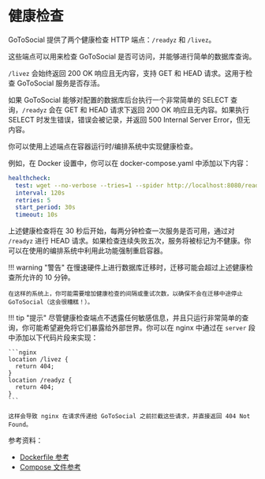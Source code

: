 # 健康检查

GoToSocial 提供了两个健康检查 HTTP 端点：`/readyz` 和 `/livez`。

这些端点可以用来检查 GoToSocial 是否可访问，并能够进行简单的数据库查询。

`/livez` 会始终返回 200 OK 响应且无内容，支持 GET 和 HEAD 请求。这用于检查 GoToSocial 服务是否存活。

如果 GoToSocial 能够对配置的数据库后台执行一个非常简单的 SELECT 查询，`/readyz` 会在 GET 和 HEAD 请求下返回 200 OK 响应且无内容。如果执行 SELECT 时发生错误，错误会被记录，并返回 500 Internal Server Error，但无内容。

你可以使用上述端点在容器运行时/编排系统中实现健康检查。

例如，在 Docker 设置中，你可以在 docker-compose.yaml 中添加以下内容：

```yaml
healthcheck:
  test: wget --no-verbose --tries=1 --spider http://localhost:8080/readyz || exit 1
  interval: 120s
  retries: 5
  start_period: 30s
  timeout: 10s
```

上述健康检查将在 30 秒后开始，每两分钟检查一次服务是否可用，通过对 `/readyz` 进行 HEAD 请求。如果检查连续失败五次，服务将被标记为不健康。你可以在使用的编排系统中利用此功能强制重启容器。

!!! warning "警告"
    在慢速硬件上进行数据库迁移时，迁移可能会超过上述健康检查所允许的 10 分钟。

    在这样的系统上，你可能需要增加健康检查的间隔或重试次数，以确保不会在迁移中途停止 GoToSocial（这会很糟糕！）。

!!! tip "提示"
    尽管健康检查端点不透露任何敏感信息，并且只运行非常简单的查询，你可能希望避免将它们暴露给外部世界。你可以在 nginx 中通过在 `server` 段中添加以下代码片段来实现：

    ```nginx
    location /livez {
      return 404;
    }
    location /readyz {
      return 404;
    }
    ```

    这样会导致 nginx 在请求传递给 GoToSocial 之前拦截这些请求，并直接返回 404 Not Found。

参考资料：

- [Dockerfile 参考](https://docs.docker.com/reference/dockerfile/#healthcheck)
- [Compose 文件参考](https://docs.docker.com/compose/compose-file/compose-file-v3/#healthcheck)
